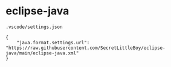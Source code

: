 # eclipse-java

`.vscode/settings.json`
```
{
    "java.format.settings.url": "https://raw.githubusercontent.com/SecretLittleBoy/eclipse-java/main/eclipse-java.xml"
}